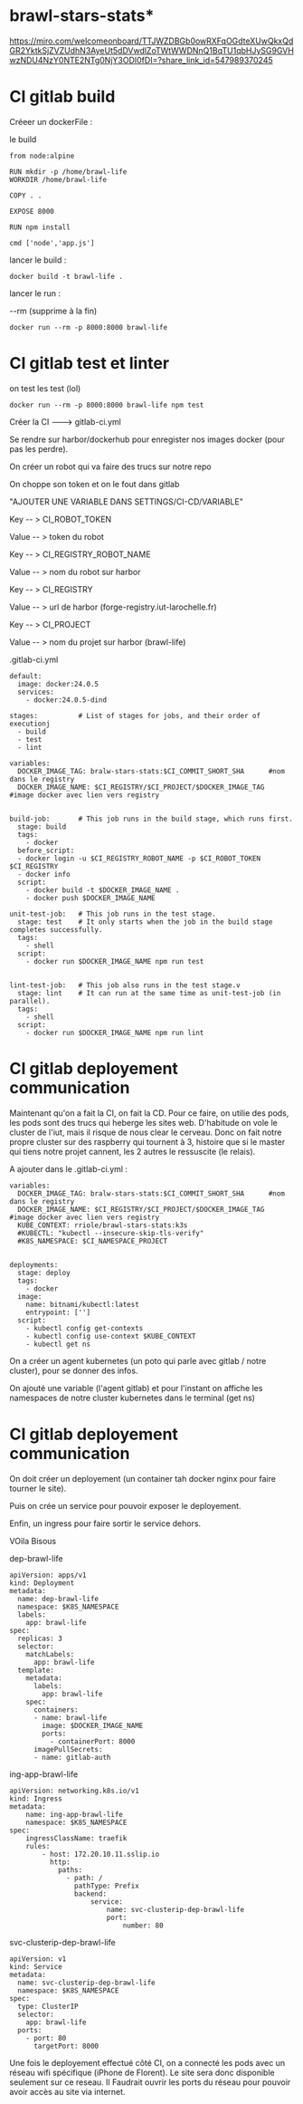 # brawl-stars-stats*

https://miro.com/welcomeonboard/TTJWZDBGb0owRXFqOGdteXUwQkxQdGR2YktkSjZVZUdhN3AyeUt5dDVwdlZoTWtWWDNnQ1BqTU1qbHJySG9GVHwzNDU4NzY0NTE2NTg0NjY3ODI0fDI=?share_link_id=547989370245


# CI gitlab build

Créeer un dockerFile :

le build
````
from node:alpine

RUN mkdir -p /home/brawl-life
WORKDIR /home/brawl-life

COPY . .

EXPOSE 8000

RUN npm install

cmd ['node','app.js']
````

lancer le build :

```
docker build -t brawl-life .
```

lancer le run :

--rm (supprime à la fin)

````
docker run --rm -p 8000:8000 brawl-life
````

# CI gitlab test et linter

on test les test (lol)
````
docker run --rm -p 8000:8000 brawl-life npm test
````

Créer la CI ---> gitlab-ci.yml

Se rendre sur harbor/dockerhub pour enregister nos images docker (pour pas les perdre).

On créer un robot qui va faire des trucs sur notre repo 

On choppe son token et on le fout dans gitlab

"AJOUTER UNE VARIABLE DANS SETTINGS/CI-CD/VARIABLE"

Key -- > CI_ROBOT_TOKEN

Value -- > token du robot

Key -- > CI_REGISTRY_ROBOT_NAME

Value -- > nom du robot sur harbor 

Key -- > CI_REGISTRY

Value -- > url de harbor (forge-registry.iut-larochelle.fr)

Key -- > CI_PROJECT

Value -- > nom du projet sur harbor (brawl-life)


.gitlab-ci.yml

````
default:
  image: docker:24.0.5
  services:
    - docker:24.0.5-dind

stages:          # List of stages for jobs, and their order of executionj
  - build
  - test
  - lint

variables:
  DOCKER_IMAGE_TAG: bralw-stars-stats:$CI_COMMIT_SHORT_SHA      #nom dans le registry
  DOCKER_IMAGE_NAME: $CI_REGISTRY/$CI_PROJECT/$DOCKER_IMAGE_TAG   #image docker avec lien vers registry


build-job:       # This job runs in the build stage, which runs first.
  stage: build
  tags:
    - docker
  before_script:
  - docker login -u $CI_REGISTRY_ROBOT_NAME -p $CI_ROBOT_TOKEN $CI_REGISTRY
  - docker info
  script:
    - docker build -t $DOCKER_IMAGE_NAME .
    - docker push $DOCKER_IMAGE_NAME

unit-test-job:   # This job runs in the test stage.
  stage: test    # It only starts when the job in the build stage completes successfully.
  tags:
    - shell
  script:
    - docker run $DOCKER_IMAGE_NAME npm run test
  

lint-test-job:   # This job also runs in the test stage.v
  stage: lint    # It can run at the same time as unit-test-job (in parallel).
  tags:
    - shell
  script:
    - docker run $DOCKER_IMAGE_NAME npm run lint
````


# CI gitlab deployement communication 

Maintenant qu'on a fait la CI, on fait la CD.
Pour ce faire, on utilie des pods, les pods sont des trucs qui heberge les sites web. D'habitude on vole le cluster de l'iut, mais il risque de nous clear le cerveau.
Donc on fait notre propre cluster sur des raspberry qui tournent à 3, histoire que si le master qui tiens notre projet cannent, les 2 autres le ressuscite (le relais).

A ajouter dans le .gitlab-ci.yml :

````
variables:
  DOCKER_IMAGE_TAG: bralw-stars-stats:$CI_COMMIT_SHORT_SHA      #nom dans le registry
  DOCKER_IMAGE_NAME: $CI_REGISTRY/$CI_PROJECT/$DOCKER_IMAGE_TAG   #image docker avec lien vers registry
  KUBE_CONTEXT: rriole/brawl-stars-stats:k3s
  #KUBECTL: "kubectl --insecure-skip-tls-verify"
  #K8S_NAMESPACE: $CI_NAMESPACE_PROJECT


deployments:
  stage: deploy
  tags:
    - docker
  image: 
    name: bitnami/kubectl:latest
    entrypoint: ['']
  script:
    - kubectl config get-contexts
    - kubectl config use-context $KUBE_CONTEXT
    - kubectl get ns
````

On a créer un agent kubernetes (un poto qui parle avec gitlab / notre cluster), pour se donner des infos.

On ajouté une variable (l'agent gitlab) et pour l'instant on affiche les namespaces de notre cluster kubernetes dans le terminal (get ns)


# CI gitlab deployement communication

On doit créer un deployement (un container tah docker nginx pour faire tourner le site).

Puis on crée un service pour pouvoir exposer le deployement.

Enfin, un ingress pour faire sortir le service dehors.

VOila Bisous


dep-brawl-life
````
apiVersion: apps/v1
kind: Deployment
metadata:
  name: dep-brawl-life
  namespace: $K8S_NAMESPACE
  labels:
    app: brawl-life
spec:
  replicas: 3
  selector:
    matchLabels:
      app: brawl-life
  template:
    metadata:
      labels:
        app: brawl-life
    spec:
      containers:
      - name: brawl-life
        image: $DOCKER_IMAGE_NAME
        ports:
          - containerPort: 8000
      imagePullSecrets:
      - name: gitlab-auth
````

ing-app-brawl-life
````
apiVersion: networking.k8s.io/v1
kind: Ingress
metadata:
    name: ing-app-brawl-life
    namespace: $K8S_NAMESPACE
spec:
    ingressClassName: traefik
    rules:
        - host: 172.20.10.11.sslip.io
          http:
            paths:
              - path: /
                pathType: Prefix
                backend:
                    service:
                        name: svc-clusterip-dep-brawl-life
                        port:
                            number: 80
````

svc-clusterip-dep-brawl-life
````
apiVersion: v1 
kind: Service 
metadata:
  name: svc-clusterip-dep-brawl-life 
  namespace: $K8S_NAMESPACE
spec:
  type: ClusterIP 
  selector:
    app: brawl-life 
  ports:
    - port: 80
      targetPort: 8000
````

Une fois le deployement effectué côté CI, on a connecté les pods avec un réseau wifi spécifique (iPhone de Florent).
Le site sera donc disponible seulement sur ce reseau. Il Faudrait ouvrir les ports du réseau pour pouvoir avoir accès 
au site via internet.
